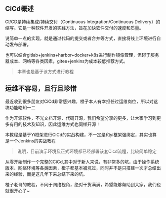 ## CiCd概述
CI/CD是持续集成/持续交付（Continuous Integration/Continuous Delivery）的缩写。它是一种软件开发的实践方法，旨在加快软件交付的速度和质量。

说简单一点的实现，就是通过代码的提交或者合并等方式，直接将线上环境进行自动发布部署。

也可以结合gitlab+jenkins+harbor+docker+k8s进行制作镜像管理，但碍于服务器成本、网络等各类因素，gitee+jenkins为成本较低推荐方式。

> 本章也是基于该方式进行教程


## 运维不容易，且行且珍惜
最近收到很多朋友对CiCd非常感兴趣，橙子本人有幸担任过运维岗位，所以对这块功能略知一二

作为开源软件，不光文档开源、代码开源，我们希望分享的更多，让大家学习到更多有用的技术及知识，因此运维方式也同样开源！

本教程是基于Yi框架进行CiCd的实战构建，不一定是和yi框架强绑定，其实也算是一个Jenkins的实战教程

> 说明，目前演示环境及正式环境都已经部署该套Cicd流程，比较简单稳定

从零开始制作一个完整的CiCd,其中对于新人来说，有非常多的坑，由于操作系统版本、网络环境等各类因素，橙子都基本被坑过，同时并不是只搭建一次才总结出来的经验，而是这几年下来总结下来的坑。

橙子老哥的教程，不同于网络视角，绝对干货满满，希望能够帮助到大家，我们也就很开心了~